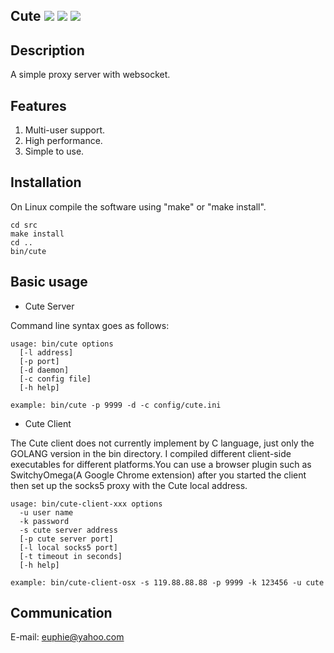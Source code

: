 ## Cute [![](https://img.shields.io/badge/building-passing-green.svg)](http://euphie.me) [![](https://img.shields.io/badge/version-v0.7-yellow.svg)](http://euphie.me) [![](https://img.shields.io/badge/beta-yes-red.svg)](http://euphie.me)

## Description

A simple proxy server with websocket.

## Features

1. Multi-user support.
2. High performance.
3. Simple to use.

## Installation

On Linux compile the software using "make" or "make install". 
```
cd src
make install
cd ..
bin/cute 
```

## Basic usage

* Cute Server

Command line syntax goes as follows:
```
usage: bin/cute options
  [-l address]
  [-p port]
  [-d daemon]
  [-c config file]
  [-h help]
  
example: bin/cute -p 9999 -d -c config/cute.ini
```

* Cute Client

The Cute client does not currently implement by C language, just only the GOLANG version in the bin directory. I compiled different client-side executables for different platforms.You can use a browser plugin such as SwitchyOmega(A Google Chrome extension) after you started the client then set up the socks5 proxy with the Cute local address.

```
usage: bin/cute-client-xxx options
  -u user name
  -k password
  -s cute server address
  [-p cute server port]
  [-l local socks5 port]
  [-t timeout in seconds]
  [-h help]
  
example: bin/cute-client-osx -s 119.88.88.88 -p 9999 -k 123456 -u cute
```

## Communication

E-mail: euphie@yahoo.com
